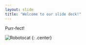 ```yaml
---
layout: slide
title: "Welcome to our slide deck!"
---
```


Purr-fect!

![Robotocat](https://octodex.github.com/images/Robotocat.png)
{: .center}
